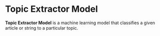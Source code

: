 # Topic Extractor Model

__Topic Extractor Model__ is a machine learning model that classifies a given
article or string to a particular topic.
